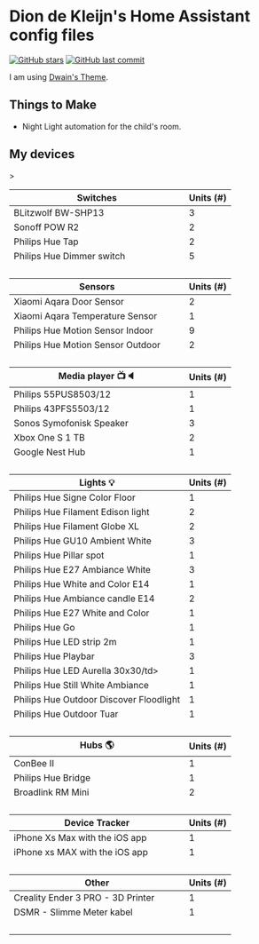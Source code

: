 # Dion de Kleijn's Home Assistant config files

[![GitHub stars](https://img.shields.io/github/stars/diondk/home-assistant-config.svg?style=plasticr)](https://github.com/diondk/home-assistant-config/stargazers)
[![GitHub last commit](https://img.shields.io/github/last-commit/diondk/home-assistant-config.svg?style=plasticr)](https://github.com/diondk/home-assistant-config/commits/master)

I am using  [Dwain's Theme](https://github.com/dwainscheeren/lovelace-dwains-theme).

## Things to Make
* Night Light automation for the child's room. 


## My devices
<table>
    <thead>
        <tr>
            <th>Switches</th>
            <th>Units (#)</th>
        </tr>
    </thead>
    <tbody>
        <tr>
            <td>BLitzwolf BW-SHP13</td>
            <td>3</td>
        </tr>
        <tr>
            <td>Sonoff POW R2</td>
            <td>2</td>>
        </tr>
        <tr>
            <td>Philips Hue Tap</td>
            <td>2</td>
        </tr>
        <tr>
            <td>Philips Hue Dimmer switch</td>
            <td>5</td>
        </tr>
        <tr>
            <td>&nbsp;</td>
            <td>&nbsp;</td>
        </tr>
    </tbody>
    <thead>
        <tr>
            <th>Sensors</th>
            <th>Units (#)</th>
        </tr>
    </thead>
    <tbody>
        <tr>
            <td>Xiaomi Aqara Door Sensor</td>
            <td>2</td>
        </tr>
        <tr>
            <td>Xiaomi Aqara Temperature Sensor</td>
            <td>1</td>
        </tr>
        <tr>
            <td>Philips Hue Motion Sensor Indoor</td>
            <td>9</td>
        </tr>
        <tr>
            <td>Philips Hue Motion Sensor Outdoor</td>
            <td>2</td>
        </tr>
        <tr>
            <td>&nbsp;</td>
            <td>&nbsp;</td>
        </tr>
    </tbody>
    <thead>
        <tr>
            <th>Media player 📺🔈</th>
            <th>Units (#)</th>
        </tr>
    </thead>
    <tbody>
        <tr>
            <td>Philips 55PUS8503/12</td>
            <td>1</td>
        </tr>
        <tr>
            <td>Philips 43PFS5503/12</td>
            <td>1</td>
        </tr>
        <tr>
            <td>Sonos Symofonisk Speaker </td>
            <td>3</td>
        </tr>
        <tr>
            <td>Xbox One S 1 TB </td>
            <td>2</td>
        </tr>        
        <tr>
            <td>Google Nest Hub</td>
            <td>1</td>
        </tr>
        <tr>
            <td>&nbsp;</td>
            <td>&nbsp;</td>
        </tr>
    </tbody>
    <thead>
        <tr>
            <th>Lights 💡</th>
            <th>Units (#)</th>
        </tr>
    </thead>
    <tbody>
        <tr>
            <td>Philips Hue Signe Color Floor</td>
            <td>1</td>
        </tr>
        <tr>
            <td>Philips Hue Filament Edison light</td>
            <td>2</td>
        </tr>
        <tr>
            <td>Philips Hue Filament Globe XL</td>
            <td>2</td>
        </tr>     
        <tr>
            <td>Philips Hue GU10 Ambient White</td>
            <td>3</td>
        </tr>              
        <tr>
            <td>Philips Hue Pillar spot</td>
            <td>1</td>
        </tr>
        <tr>
            <td>Philips Hue E27 Ambiance White</td>
            <td>3</td>
        </tr>
        <tr>
            <td>Philips Hue White and Color E14 </td>
            <td>1</td>
        </tr>
        <tr>
            <td>Philips Hue Ambiance candle E14 </td>
            <td>2</td>
        </tr>
        <tr>
            <td>Philips Hue E27 White and Color</td>
            <td>1</td>
        </tr>
        <tr>
            <td>Philips Hue Go</td>
            <td>1</td>
        </tr>
        <tr>
            <td>Philips Hue LED strip 2m</td>
            <td>1</td>
        </tr>
        <tr>
            <td>Philips Hue Playbar</td>
            <td>3</td>
        </tr>
        <tr>
            <td>Philips Hue LED Aurella 30x30/td>
            <td>1</td>
        </tr>
        <tr>
            <td>Philips Hue Still White  Ambiance</td>
            <td>1</td>
        </tr> 
        <tr>
            <td>Philips Hue Outdoor Discover Floodlight</td>
            <td>1</td>
        </tr>
        <tr>
            <td>Philips Hue Outdoor Tuar</td>
            <td>1</td>
        </tr>             
        <tr>
            <td>&nbsp;</td>
            <td>&nbsp;</td>
        </tr>
    </tbody>
    <thead>
        <tr>
            <th>Hubs 🌎</th>
            <th>Units (#)</th>
        </tr>
    </thead>
    <tbody>
        <tr>
            <td>ConBee II</td>
            <td>1</td>
        </tr>
        <tr>
            <td>Philips Hue Bridge</td>
            <td>1</td>
        </tr>
        <tr>
            <td>Broadlink RM Mini</td>
            <td>2</td>
        </tr>        
        <tr>
            <td>&nbsp;</td>
            <td>&nbsp;</td>
        </tr>
    </tbody>
    <thead>
        <tr>
            <th>Device Tracker</th>
            <th>Units (#)</th>
        </tr>
    </thead>
    <tbody>
        <tr>
            <td>iPhone Xs Max with the iOS app</td>
            <td>1</td>
        </tr>
        <tr>
            <td>iPhone xs MAX with the iOS app</td>
            <td>1</td>
        </tr>
        <tr>
            <td>&nbsp;</td>
            <td>&nbsp;</td>
        </tr>
    </tbody>
    <thead>
        <tr>
            <th>Other</th>
            <th>Units (#)</th>
        </tr>
    </thead>
    <tbody>
        <tr>
            <td>Creality Ender 3 PRO - 3D Printer</td>
            <td>1</td>
        </tr>
        <tr>
            <td>DSMR - Slimme Meter kabel</td>
            <td>1</td>
        </tr>
        <tr>
            <td>&nbsp;</td>
            <td>&nbsp;</td>
        </tr>
    </tbody>
    </thead>
</table>
